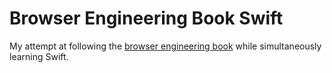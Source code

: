 # Browser Engineering Book Swift

My attempt at following the [browser engineering book](https://browser.engineering/) while simultaneously learning Swift.
